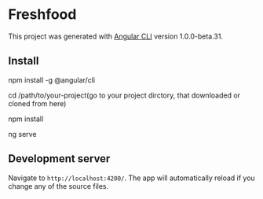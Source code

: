 # Freshfood

This project was generated with [Angular CLI](https://github.com/angular/angular-cli) version 1.0.0-beta.31.

## Install
npm install -g @angular/cli

cd /path/to/your-project(go to your project dirctory, that downloaded or cloned from here)

npm install

ng serve

## Development server
Navigate to `http://localhost:4200/`. The app will automatically reload if you change any of the source files.


